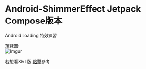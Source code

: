 # Android-ShimmerEffect Jetpack Compose版本

Android Loading 特效練習 <br>

預覽圖: <br>
![Imgur](https://i.imgur.com/6AjpUNu.gif)

若想看XML版 [點擊](https://github.com/Pearce-Kanneki/Android-ShimmerEffect)參考
